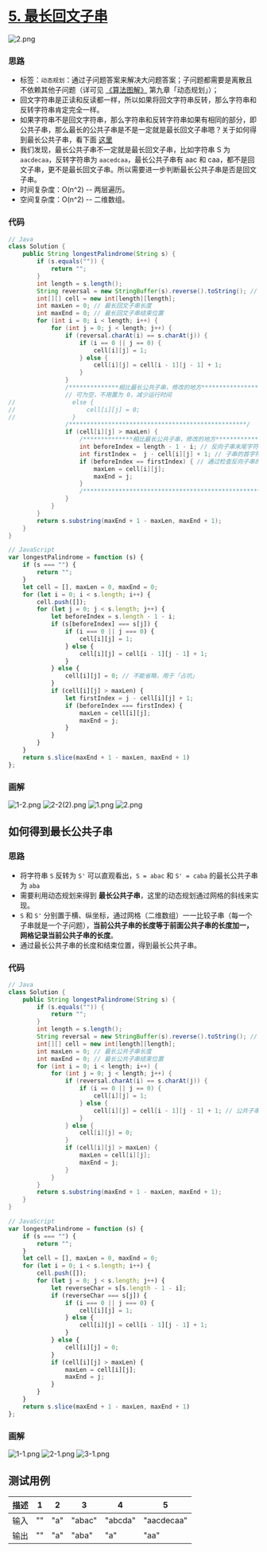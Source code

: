 # [5. 最长回文子串](https://leetcode-cn.com/problems/longest-palindromic-substring/)
![2.png](https://deppwang.oss-cn-beijing.aliyuncs.com/blog/2019-12-22-020709.png)

### 思路
* 标签：` 动态规划 `：通过子问题答案来解决大问题答案；子问题都需要是离散且不依赖其他子问题（详可见 [《算法图解》](https://depp.wang/Java-Books/%E7%AE%97%E6%B3%95%E5%9B%BE%E8%A7%A3.epub) 第九章「动态规划」）；
* 回文字符串是正读和反读都一样，所以如果将回文字符串反转，那么字符串和反转字符串肯定完全一样。
* 如果字符串不是回文字符串，那么字符串和反转字符串如果有相同的部分，即公共子串，那么最长的公共子串是不是一定就是最长回文子串嗯？关于如何得到最长公共子串，看下面 [这里](#如何得到最长公共子串)
* 我们发现，最长公共子串不一定就是最长回文子串，比如字符串 S 为 `aacdecaa`，反转字符串为 `aacedcaa`，最长公共子串有 aac 和 caa，都不是回文子串，更不是最长回文子串。所以需要进一步判断最长公共子串是否是回文子串。
* 时间复杂度：O(n^2) -- 两层遍历。
* 空间复杂度：O(n^2) -- 二维数组。


### 代码
```Java
// Java
class Solution {
    public String longestPalindrome(String s) {
        if (s.equals("")) {
            return "";
        }
        int length = s.length();
        String reversal = new StringBuffer(s).reverse().toString(); // 反转字符串
        int[][] cell = new int[length][length];
        int maxLen = 0; // 最长回文子串长度
        int maxEnd = 0; // 最长回文子串结束位置
        for (int i = 0; i < length; i++) {
            for (int j = 0; j < length; j++) {
                if (reversal.charAt(i) == s.charAt(j)) {
                    if (i == 0 || j == 0) {
                        cell[i][j] = 1;
                    } else {
                        cell[i][j] = cell[i - 1][j - 1] + 1;
                    }
                }
                /**************相比最长公共子串，修改的地方***************************/
                // 可为空，不用置为 0，减少运行时间
//                else {
//                    cell[i][j] = 0;
//                }
                /**************************************************/
                if (cell[i][j] > maxLen) {
                    /**************相比最长公共子串，修改的地方***************************/
                    int beforeIndex = length - 1 - i; // 反向子串末尾字符的原始索引
                    int firstIndex =  j - cell[i][j] + 1; // 子串的首字符索引
                    if (beforeIndex == firstIndex) { // 通过检查反向子串的原始索引是否与子串索引相同，来排除反向副本的情况。不需要检查反向子串的每个字符，只需要检查反向子串末尾字符的原始索引，是否等于子串的首字符索引即可。
                        maxLen = cell[i][j];
                        maxEnd = j;
                    }
                    /**************************************************/
                }
            }
        }
        return s.substring(maxEnd + 1 - maxLen, maxEnd + 1);
    }
}
```
```JavaScript
// JavaScript
var longestPalindrome = function (s) {
    if (s === "") {
        return "";
    }
    let cell = [], maxLen = 0, maxEnd = 0;
    for (let i = 0; i < s.length; i++) {
        cell.push([]);
        for (let j = 0; j < s.length; j++) {
            let beforeIndex = s.length - 1 - i;
            if (s[beforeIndex] === s[j]) {
                if (i === 0 || j === 0) {
                    cell[i][j] = 1;
                } else {
                    cell[i][j] = cell[i - 1][j - 1] + 1;
                }
            } else {
                cell[i][j] = 0; // 不能省略，用于「占坑」
            }
            if (cell[i][j] > maxLen) {
                let firstIndex = j - cell[i][j] + 1;
                if (beforeIndex === firstIndex) {
                    maxLen = cell[i][j];
                    maxEnd = j;
                }
            }
        }
    }
    return s.slice(maxEnd + 1 - maxLen, maxEnd + 1)
};
```
### 画解
![1-2.png](https://deppwang.oss-cn-beijing.aliyuncs.com/blog/2019-12-22-020711.png)
![2-2(2).png](https://deppwang.oss-cn-beijing.aliyuncs.com/blog/2019-12-22-020712.png)
![1.png](https://deppwang.oss-cn-beijing.aliyuncs.com/blog/2019-12-22-020714.png)
![2.png](https://deppwang.oss-cn-beijing.aliyuncs.com/blog/2019-12-22-020709.png)

## 如何得到最长公共子串

### 思路

- 将字符串 `S` 反转为 `S'` 可以直观看出，`S = abac` 和 `S' = caba` 的最长公共子串为 `aba`
- 需要利用动态规划来得到 **最长公共子串**，这里的动态规划通过网格的斜线来实现。
- `S` 和 `S'` 分别置于横、纵坐标，通过网格（二维数组）一一比较子串（每一个子串就是一个子问题），**当前公共子串的长度等于前面公共子串的长度加一，网格记录当前公共子串的长度**。
- 通过最长公共子串的长度和结束位置，得到最长公共子串。

### 代码

```Java
// Java
class Solution {
    public String longestPalindrome(String s) {
        if (s.equals("")) {
            return "";
        }
        int length = s.length();
        String reversal = new StringBuffer(s).reverse().toString(); // 反转字符串
        int[][] cell = new int[length][length];
        int maxLen = 0; // 最长公共子串长度
        int maxEnd = 0; // 最长公共子串结束位置
        for (int i = 0; i < length; i++) {
            for (int j = 0; j < length; j++) {
                if (reversal.charAt(i) == s.charAt(j)) {
                    if (i == 0 || j == 0) {
                        cell[i][j] = 1;
                    } else {
                        cell[i][j] = cell[i - 1][j - 1] + 1; // 公共子串长度
                    }
                } else {
                    cell[i][j] = 0;
                }
                if (cell[i][j] > maxLen) {
                    maxLen = cell[i][j];
                    maxEnd = j;
                }
            }
        }
        return s.substring(maxEnd + 1 - maxLen, maxEnd + 1);
    }
}
```
```JavaScript
// JavaScript
var longestPalindrome = function (s) {
    if (s === "") {
        return "";
    }
    let cell = [], maxLen = 0, maxEnd = 0;
    for (let i = 0; i < s.length; i++) {
        cell.push([]);
        for (let j = 0; j < s.length; j++) {
            let reverseChar = s[s.length - 1 - i];
            if (reverseChar === s[j]) {
                if (i === 0 || j === 0) {
                    cell[i][j] = 1;
                } else {
                    cell[i][j] = cell[i - 1][j - 1] + 1;
                }
            } else {
                cell[i][j] = 0;
            }
            if (cell[i][j] > maxLen) {
                maxLen = cell[i][j];
                maxEnd = j;
            }
        }
    }
    return s.slice(maxEnd + 1 - maxLen, maxEnd + 1)
};
```
### 画解
![1-1.png](https://deppwang.oss-cn-beijing.aliyuncs.com/blog/2019-12-22-020717.png)
![2-1.png](https://deppwang.oss-cn-beijing.aliyuncs.com/blog/2019-12-22-020718.png)
![3-1.png](https://deppwang.oss-cn-beijing.aliyuncs.com/blog/2019-12-22-020720.png)



## 测试用例

描述 | 1 | 2 | 3 | 4 | 5 
---|---|---|---|---|---
输入 | "" | "a" | "abac" | "abcda"| "aacdecaa" 
输出 | "" | "a" |  "aba" |"a" | "aa"